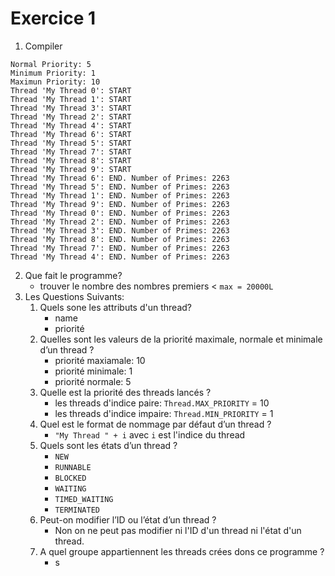 # Exercice 1

1. Compiler
```
Normal Priority: 5
Minimum Priority: 1
Maximun Priority: 10
Thread 'My Thread 0': START
Thread 'My Thread 1': START
Thread 'My Thread 3': START
Thread 'My Thread 2': START
Thread 'My Thread 4': START
Thread 'My Thread 6': START
Thread 'My Thread 5': START
Thread 'My Thread 7': START
Thread 'My Thread 8': START
Thread 'My Thread 9': START
Thread 'My Thread 6': END. Number of Primes: 2263
Thread 'My Thread 5': END. Number of Primes: 2263
Thread 'My Thread 1': END. Number of Primes: 2263
Thread 'My Thread 9': END. Number of Primes: 2263
Thread 'My Thread 0': END. Number of Primes: 2263
Thread 'My Thread 2': END. Number of Primes: 2263
Thread 'My Thread 3': END. Number of Primes: 2263
Thread 'My Thread 8': END. Number of Primes: 2263
Thread 'My Thread 7': END. Number of Primes: 2263
Thread 'My Thread 4': END. Number of Primes: 2263
```
2. Que fait le programme?
    - trouver le nombre des nombres premiers < `max = 20000L`
3. Les Questions Suivants:
   1. Quels sone les attributs d'un thread?
      - name
      - priorité
   2. Quelles sont les valeurs de la priorité maximale, normale et minimale d’un thread ?
      - priorité maxiamale: 10
      - priorité minimale: 1
      - priorité normale: 5
   3. Quelle est la priorité des threads lancés ?  
      - les threads d'indice paire: `Thread.MAX_PRIORITY` = 10
      - les threads d'indice impaire: `Thread.MIN_PRIORITY` = 1
   4. Quel est le format de nommage par défaut d’un thread ?  
      - `"My Thread " + i` avec `i` est l'indice du thread
   5. Quels sont les états d’un thread ?
      - `NEW`
      - `RUNNABLE`
      - `BLOCKED`
      - `WAITING`
      - `TIMED_WAITING`
      - `TERMINATED`
   6. Peut-on modifier l’ID ou l’état d’un thread ?
      - Non on ne peut pas modifier ni l'ID d'un thread ni l'état d'un thread.
   7. A quel groupe appartiennent les threads crées dons ce programme ?
      - s
